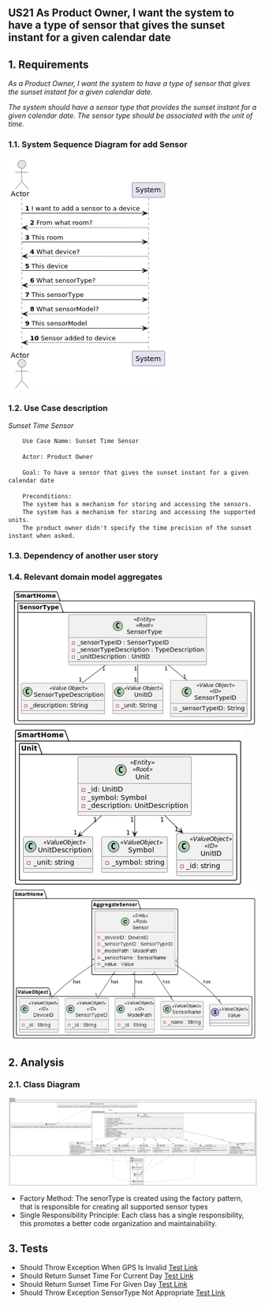 ## US21 As Product Owner, I want the system to have a type of sensor that gives the sunset instant for a given calendar date

## 1. Requirements
_As a Product Owner, I want the system to have a type of sensor that gives the sunset instant for a given calendar date._

_The system should have a sensor type that provides the sunset instant for a given calendar date. The sensor type should be associated with the unit of time._

### 1.1. System Sequence Diagram for add Sensor
![System Sequence Diagram](./artifacts/US07SSD.png)

### 1.2. Use Case description
_Sunset Time Sensor_
    
        Use Case Name: Sunset Time Sensor
        
        Actor: Product Owner
        
        Goal: To have a sensor that gives the sunset instant for a given calendar date
    
        Preconditions:
        The system has a mechanism for storing and accessing the sensors.
        The system has a mechanism for storing and accessing the supported units.
        The product owner didn't specify the time precision of the sunset instant when asked.



### 1.3. Dependency of another user story

### 1.4. Relevant domain model aggregates
![SensorType](../../../docs/general/agreggateModels/sensorTypeAggregate.png)
![Unit](../../../docs/general/agreggateModels/Unit.png)
![Sensor](../../../docs/general/agreggateModels/Sensor.png)

## 2. Analysis
### 2.1. Class Diagram
![ClassDiagram](./artifacts/US21CD.png)


- Factory Method: The senorType is created using the factory pattern, that is responsible for creating all supported sensor types
- Single Responsibility Principle: Each class has a single responsibility, this promotes a better code organization and maintainability.

## 3. Tests

- Should Throw Exception When GPS Is Invalid [Test Link](../../../src/test/java/SmartHomeDDD/controller/SunsetTimeSensorTest.java#L89)
- Should Return Sunset Time For Current Day [Test Link](../../../src/test/java/SmartHomeDDD/controller/SunsetTimeSensorTest.java#L103)
- Should Return Sunset Time For Given Day [Test Link](../../../src/test/java/SmartHomeDDD/controller/SunsetTimeSensorTest.java#L120)
- Should Throw Exception SensorType Not Appropriate [Test Link](../../../src/test/java/SmartHomeDDD/controller/SunsetTimeSensorTest.java#L47)